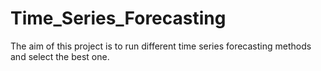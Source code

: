 # Time_Series_Forecasting
The aim of this project is to run different time series forecasting methods and select the best one.
